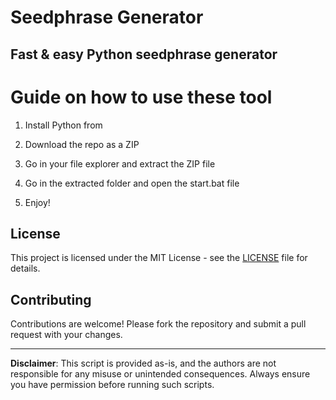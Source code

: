 # Seedphrase Generator      
       
## Fast & easy Python seedphrase generator       
            
# Guide on how to use these tool       
           
1. Install Python from           
   
2. Download the repo as a ZIP       
  
3. Go in your file explorer and extract the ZIP file     
        
4. Go in the extracted folder and open the start.bat file      
      
5. Enjoy!        
          
## License            
     
This project is licensed under the MIT License - see the [LICENSE](LICENSE) file for details.             
   
## Contributing    
       
Contributions are welcome! Please fork the repository and submit a pull request with your changes.          
       
---      
       
**Disclaimer**: This script is provided as-is, and the authors are not responsible for any misuse or unintended consequences. Always ensure you have permission before running such scripts.         